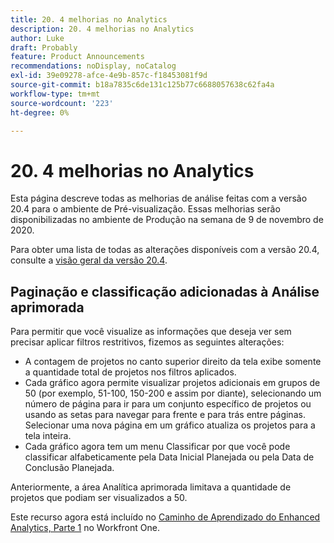 ```yaml
---
title: 20. 4 melhorias no Analytics
description: 20. 4 melhorias no Analytics
author: Luke
draft: Probably
feature: Product Announcements
recommendations: noDisplay, noCatalog
exl-id: 39e09278-afce-4e9b-857c-f18453081f9d
source-git-commit: b18a7835c6de131c125b77c6688057638c62fa4a
workflow-type: tm+mt
source-wordcount: '223'
ht-degree: 0%

---
```


# 20. 4 melhorias no Analytics

Esta página descreve todas as melhorias de análise feitas com a versão 20.4 para o ambiente de Pré-visualização. Essas melhorias serão disponibilizadas no ambiente de Produção na semana de 9 de novembro de 2020.

Para obter uma lista de todas as alterações disponíveis com a versão 20.4, consulte a [visão geral da versão 20.4](../../../product-announcements/product-releases/20.4-release-activity/20-4-release-overview.md).

## Paginação e classificação adicionadas à Análise aprimorada

Para permitir que você visualize as informações que deseja ver sem precisar aplicar filtros restritivos, fizemos as seguintes alterações:

* A contagem de projetos no canto superior direito da tela exibe somente a quantidade total de projetos nos filtros aplicados.
* Cada gráfico agora permite visualizar projetos adicionais em grupos de 50 (por exemplo, 51-100, 150-200 e assim por diante), selecionando um número de página para ir para um conjunto específico de projetos ou usando as setas para navegar para frente e para trás entre páginas. Selecionar uma nova página em um gráfico atualiza os projetos para a tela inteira.
* Cada gráfico agora tem um menu Classificar por que você pode classificar alfabeticamente pela Data Inicial Planejada ou pela Data de Conclusão Planejada.

Anteriormente, a área Analítica aprimorada limitava a quantidade de projetos que podiam ser visualizados a 50.

Este recurso agora está incluído no [Caminho de Aprendizado do Enhanced Analytics, Parte 1](https://experienceleague.adobe.com/en/docs/workfront/using/home) no Workfront One.
